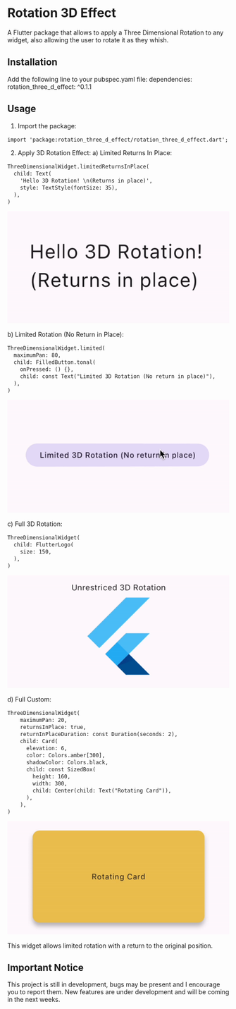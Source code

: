 <!--
This README describes the package. If you publish this package to pub.dev,
this README's contents appear on the landing page for your package.

For information about how to write a good package README, see the guide for
[writing package pages](https://dart.dev/guides/libraries/writing-package-pages).

For general information about developing packages, see the Dart guide for
[creating packages](https://dart.dev/guides/libraries/create-library-packages)
and the Flutter guide for
[developing packages and plugins](https://flutter.dev/developing-packages).
-->

# Rotation 3D Effect

A Flutter package that allows to apply a Three Dimensional Rotation to any widget, also allowing the user to rotate it as they whish.

## Installation
Add the following line to your pubspec.yaml file:
dependencies:
  rotation_three_d_effect: ^0.1.1

## Usage

1. Import the package:
```
import 'package:rotation_three_d_effect/rotation_three_d_effect.dart';
```

2. Apply 3D Rotation Effect:
a) Limited Returns In Place:
```
ThreeDimensionalWidget.limitedReturnsInPlace(
  child: Text(
    'Hello 3D Rotation! \n(Returns in place)',
    style: TextStyle(fontSize: 35),
  ),
)
```
![Rotating Text](https://github.com/MatHeartGaming/readme_images/raw/main/rotating_text.gif)

b) Limited Rotation (No Return in Place):
```
ThreeDimensionalWidget.limited(
  maximumPan: 80,
  child: FilledButton.tonal(
    onPressed: () {},
    child: const Text("Limited 3D Rotation (No return in place)"),
  ),
)
```
![Rotating Tonal Button](https://github.com/MatHeartGaming/readme_images/raw/main/rotating_tonal_button.gif)

c) Full 3D Rotation:
```
ThreeDimensionalWidget(
  child: FlutterLogo(
    size: 150,
  ),
)
```
![Flutter Logo Rotating](https://github.com/MatHeartGaming/readme_images/raw/main/flutter_logo_rotating.gif)

d) Full Custom:
```
ThreeDimensionalWidget(
    maximumPan: 20,
    returnsInPlace: true,
    returnInPlaceDuration: const Duration(seconds: 2),
    child: Card(
      elevation: 6,
      color: Colors.amber[300],
      shadowColor: Colors.black,
      child: const SizedBox(
        height: 160,
        width: 300,
        child: Center(child: Text("Rotating Card")),
      ),
    ),
)
```
![Flutter Logo Rotating](https://github.com/MatHeartGaming/readme_images/raw/main/rotating_card.gif)

This widget allows limited rotation with a return to the original position.


## Important Notice
This project is still in development, bugs may be present and I encourage you to report them. New features are under development and will be coming in the next weeks.